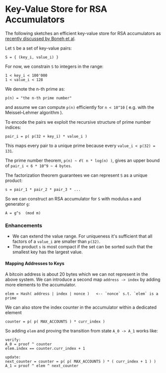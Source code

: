 # Key-Value Store for RSA Accumulators

The following sketches an efficient key-value store for RSA accumulators as [recently discussed by Boneh et al](https://eprint.iacr.org/2018/1188.pdf).


Let `S` be a set of key-value pairs:
```
S = { (key_i, value_i) }
```

For now, we constrain `S` to integers in the range:

```
1 < key_i < 100'000
1 < value_i < 128
```

We denote the n-th prime as:
```
p(n) = "the n-th prime number" 
```
and assume we can compute `p(n)` efficiently for `n < 10^10` ( e.g. with the Meissel–Lehmer algorithm ).

To encode the pairs we exploit the recursive structure of prime number indices:
```
pair_i = p( p(32 + key_i) * value_i )
```
This maps every pair to a unique prime because every `value_i < p(32) = 131`. 

The prime number theorem, `p(n) ~ 𝓞( n * log(n) )`, gives an upper bound of `pair_i < 6 * 10^9 ~ 4 bytes`.

The factorization theorem guarantees we can represent `S` as a unique product:
```
s = pair_1 * pair_2 * pair_3 * ...
```

So we can construct an RSA accumulator for `S` with modulus `m` and generator `g`:
```
A = g^s  (mod m)
```



### Enhancements
- We can extend the value range. For uniqueness it's sufficient that all factors of a `value_i` are smaller than `p(32)`.
- The product `s` is most compact if the set can be sorted such that the smallest key has the largest value.


#### Mapping Addresses to Keys 
A bitcoin address is about 20 bytes which we can not represent in the above system. We can introduce a second map `address -> index` by adding more elements to the accumulator.
```
elem = Hash( address | index | nonce )   <-- `nonce` s.t. `elem` is a prime
```
We can also store the index counter in the accumulator within a dedicated element 
```
counter = p( p( MAX_ACCOUNTS ) * curr_index ) 
```
So adding `elem` and proving the transition from state `A_0 -> A_1` works like:
```
verify: 
A_0 = proof ^ counter
elem.index == counter.curr_index + 1

update: 
next_counter = counter = p( p( MAX_ACCOUNTS ) * ( curr_index + 1 ) )
A_1 = proof ^ elem ^ next_counter
```
